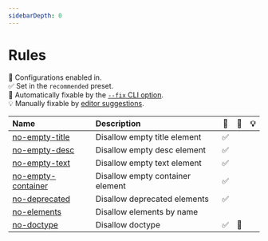 ```yaml
---
sidebarDepth: 0
---
```


# Rules

💼 Configurations enabled in.\
✅ Set in the `recommended` preset.\
🔧 Automatically fixable by the [`--fix` CLI option](https://eslint.org/docs/user-guide/command-line-interface#--fix).\
💡 Manually fixable by [editor suggestions](https://eslint.org/docs/developer-guide/working-with-rules#providing-suggestions).

| Name                                            | Description                      | 💼  | 🔧  | 💡  |
| :---------------------------------------------- | :------------------------------- | :-: | :-: | :-: |
| [no-empty-title](/rules/no-empty-title)         | Disallow empty title element     | ✅  |     |     |
| [no-empty-desc](/rules/no-empty-desc)           | Disallow empty desc element      | ✅  |     |     |
| [no-empty-text](/rules/no-empty-text)           | Disallow empty text element      | ✅  |     |     |
| [no-empty-container](/rules/no-empty-container) | Disallow empty container element | ✅  |     |     |
| [no-deprecated](/rules/no-deprecated)           | Disallow deprecated elements     | ✅  |     |     |
| [no-elements](/rules/no-elements)               | Disallow elements by name        |     |     |     |
| [no-doctype](/rules/no-doctype)                 | Disallow doctype                 | ✅  | 🔧  |     |
